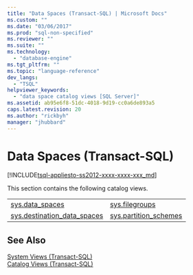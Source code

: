 ```yaml
---
title: "Data Spaces (Transact-SQL) | Microsoft Docs"
ms.custom: ""
ms.date: "03/06/2017"
ms.prod: "sql-non-specified"
ms.reviewer: ""
ms.suite: ""
ms.technology: 
  - "database-engine"
ms.tgt_pltfrm: ""
ms.topic: "language-reference"
dev_langs: 
  - "TSQL"
helpviewer_keywords: 
  - "data space catalog views [SQL Server]"
ms.assetid: ab95e6f8-51dc-4018-9d19-cc0a6de893a5
caps.latest.revision: 20
ms.author: "rickbyh"
manager: "jhubbard"
---
```

# Data Spaces (Transact-SQL)
[!INCLUDE[tsql-appliesto-ss2012-xxxx-xxxx-xxx_md](../../../integration-services/system/stored-procedures/includes/tsql-appliesto-ss2012-xxxx-xxxx-xxx-md.md)]

  This section contains the following catalog views.  
  
|||  
|-|-|  
|[sys.data_spaces](../../../relational-databases/reference/system-catalog-views/sys.data-spaces-transact-sql.md)|[sys.filegroups](../../../relational-databases/reference/system-catalog-views/sys.filegroups-transact-sql.md)|  
|[sys.destination_data_spaces](../../../relational-databases/reference/system-catalog-views/sys.destination-data-spaces-transact-sql.md)|[sys.partition_schemes](../../../relational-databases/reference/system-catalog-views/sys.partition-schemes-transact-sql.md)|  
  
## See Also  
 [System Views &#40;Transact-SQL&#41;](../Topic/System%20Views%20\(Transact-SQL\).md)   
 [Catalog Views &#40;Transact-SQL&#41;](../../../relational-databases/reference/system-catalog-views/catalog-views-transact-sql.md)  
  
  